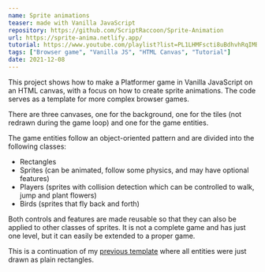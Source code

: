 ```yaml
---
name: Sprite animations
teaser: made with Vanilla JavaScript
repository: https://github.com/ScriptRaccoon/Sprite-Animation
url: https://sprite-anima.netlify.app/
tutorial: https://www.youtube.com/playlist?list=PL1LHMFscti8uBdhvhRqIMBeX_4D-blFo6
tags: ["Browser game", "Vanilla JS", "HTML Canvas", "Tutorial"]
date: 2021-12-08
---
```


This project shows how to make a Platformer game in Vanilla JavaScript on an HTML canvas, with a focus on how to create sprite animations. The code serves as a template for more complex browser games.

There are three canvases, one for the background, one for the tiles (not redrawn during the game loop) and one for the game entities.

The game entities follow an object-oriented pattern and are divided into the following classes:

-   Rectangles
-   Sprites (can be animated, follow some physics, and may have optional features)
-   Players (sprites with collision detection which can be controlled to walk, jump and plant flowers)
-   Birds (sprites that fly back and forth)

Both controls and features are made reusable so that they can also be applied to other classes of sprites. It is not a complete game and has just one level, but it can easily be extended to a proper game.

This is a continuation of my [previous template](https://github.com/ScriptRaccoon/jump-and-run-template) where all entities were just drawn as plain rectangles.
